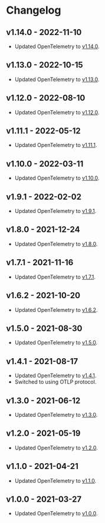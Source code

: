 # Changelog

## v1.14.0 - 2022-11-10

- Updated OpenTelemetry to
  [v1.14.0](https://github.com/open-telemetry/opentelemetry-python/releases/tag/v1.14.0).

## v1.13.0 - 2022-10-15

- Updated OpenTelemetry to
  [v1.13.0](https://github.com/open-telemetry/opentelemetry-python/releases/tag/v1.13.0).

## v1.12.0 - 2022-08-10

- Updated OpenTelemetry to
  [v1.12.0](https://github.com/open-telemetry/opentelemetry-python/releases/tag/v1.12.0).

## v1.11.1 - 2022-05-12

- Updated OpenTelemetry to
  [v1.11.1](https://github.com/open-telemetry/opentelemetry-python/releases/tag/v1.11.1).

## v1.10.0 - 2022-03-11

- Updated OpenTelemetry to
  [v1.10.0](https://github.com/open-telemetry/opentelemetry-python/releases/tag/v1.10.0).

## v1.9.1 - 2022-02-02

- Updated OpenTelemetry to
  [v1.9.1](https://github.com/open-telemetry/opentelemetry-python/releases/tag/v1.9.1).

## v1.8.0 - 2021-12-24

- Updated OpenTelemetry to
  [v1.8.0](https://github.com/open-telemetry/opentelemetry-python/releases/tag/v1.8.0).

## v1.7.1 - 2021-11-16

- Updated OpenTelemetry to
  [v1.7.1](https://github.com/open-telemetry/opentelemetry-python/releases/tag/v1.7.1).

## v1.6.2 - 2021-10-20

- Updated OpenTelemetry to
  [v1.6.2](https://github.com/open-telemetry/opentelemetry-python/releases/tag/v1.6.2).

## v1.5.0 - 2021-08-30

- Updated OpenTelemetry to
  [v1.5.0](https://github.com/open-telemetry/opentelemetry-python/releases/tag/v1.5.0).

## v1.4.1 - 2021-08-17

- Updated OpenTelemetry to
  [v1.4.1](https://github.com/open-telemetry/opentelemetry-python/releases/tag/v1.4.1).
- Switched to using OTLP protocol.

## v1.3.0 - 2021-06-12

- Updated OpenTelemetry to
  [v1.3.0](https://github.com/open-telemetry/opentelemetry-python/releases/tag/v1.3.0).

## v1.2.0 - 2021-05-19

- Updated OpenTelemetry to
  [v1.2.0](https://github.com/open-telemetry/opentelemetry-python/releases/tag/v1.2.0).

## v1.1.0 - 2021-04-21

- Updated OpenTelemetry to
  [v1.1.0](https://github.com/open-telemetry/opentelemetry-python/releases/tag/v1.1.0).

## v1.0.0 - 2021-03-27

- Updated OpenTelemetry to
  [v1.0.0](https://github.com/open-telemetry/opentelemetry-python/releases/tag/v1.0.0).
